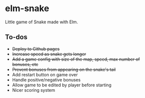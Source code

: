 # elm-snake

Little game of Snake made with Elm.

## To-dos

* ~~Deploy to Github pages~~
* ~~Increase speed as snake gets longer~~
* ~~Add a game config with size of the map, speed, max number of bonuses, etc~~
* ~~Prevent bonuses from appearing on the snake's tail~~
* Add restart button on game over
* Handle positive/negative bonuses
* Allow game to be edited by player before starting
* Nicer scoring system
